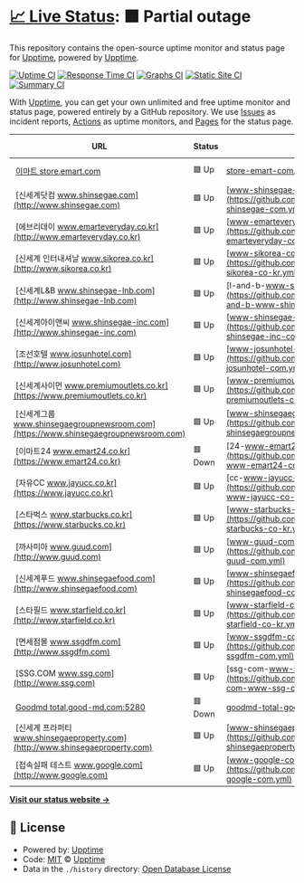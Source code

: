 # [📈 Live Status](https://demo.upptime.js.org): <!--live status--> **🟧 Partial outage**

This repository contains the open-source uptime monitor and status page for [Upptime](https://upptime.js.org), powered by [Upptime](https://github.com/upptime/upptime).

[![Uptime CI](https://github.com/lksjames/monitoring/workflows/Uptime%20CI/badge.svg)](https://github.com/lksjames/monitoring/actions?query=workflow%3A%22Uptime+CI%22)
[![Response Time CI](https://github.com/lksjames/monitoring/workflows/Response%20Time%20CI/badge.svg)](https://github.com/lksjames/monitoring/actions?query=workflow%3A%22Response+Time+CI%22)
[![Graphs CI](https://github.com/lksjames/monitoring/workflows/Graphs%20CI/badge.svg)](https://github.com/lksjames/monitoring/actions?query=workflow%3A%22Graphs+CI%22)
[![Static Site CI](https://github.com/lksjames/monitoring/workflows/Static%20Site%20CI/badge.svg)](https://github.com/lksjames/monitoring/actions?query=workflow%3A%22Static+Site+CI%22)
[![Summary CI](https://github.com/lksjames/monitoring/workflows/Summary%20CI/badge.svg)](https://github.com/lksjames/monitoring/actions?query=workflow%3A%22Summary+CI%22)

With [Upptime](https://upptime.js.org), you can get your own unlimited and free uptime monitor and status page, powered entirely by a GitHub repository. We use [Issues](https://github.com/upptime/upptime/issues) as incident reports, [Actions](https://github.com/lksjames/monitoring/actions) as uptime monitors, and [Pages](https://demo.upptime.js.org) for the status page.

<!--start: status pages-->
<!-- This summary is generated by Upptime (https://github.com/upptime/upptime) -->
<!-- Do not edit this manually, your changes will be overwritten -->
<!-- prettier-ignore -->
| URL | Status | History | Response Time | Uptime |
| --- | ------ | ------- | ------------- | ------ |
| <img alt="" src="https://favicons.githubusercontent.com/store.emart.com" height="13"> [이마트 store.emart.com](https://store.emart.com) | 🟩 Up | [store-emart-com.yml](https://github.com/lksjames/monitoring/commits/HEAD/history/store-emart-com.yml) | <details><summary><img alt="Response time graph" src="./graphs/store-emart-com/response-time-week.png" height="20"> 946ms</summary><br><a href="https://lksjames.github.io/monitoring/history/store-emart-com"><img alt="Response time 1035" src="https://img.shields.io/endpoint?url=https%3A%2F%2Fraw.githubusercontent.com%2Flksjames%2Fmonitoring%2FHEAD%2Fapi%2Fstore-emart-com%2Fresponse-time.json"></a><br><a href="https://lksjames.github.io/monitoring/history/store-emart-com"><img alt="24-hour response time 824" src="https://img.shields.io/endpoint?url=https%3A%2F%2Fraw.githubusercontent.com%2Flksjames%2Fmonitoring%2FHEAD%2Fapi%2Fstore-emart-com%2Fresponse-time-day.json"></a><br><a href="https://lksjames.github.io/monitoring/history/store-emart-com"><img alt="7-day response time 946" src="https://img.shields.io/endpoint?url=https%3A%2F%2Fraw.githubusercontent.com%2Flksjames%2Fmonitoring%2FHEAD%2Fapi%2Fstore-emart-com%2Fresponse-time-week.json"></a><br><a href="https://lksjames.github.io/monitoring/history/store-emart-com"><img alt="30-day response time 1042" src="https://img.shields.io/endpoint?url=https%3A%2F%2Fraw.githubusercontent.com%2Flksjames%2Fmonitoring%2FHEAD%2Fapi%2Fstore-emart-com%2Fresponse-time-month.json"></a><br><a href="https://lksjames.github.io/monitoring/history/store-emart-com"><img alt="1-year response time 1035" src="https://img.shields.io/endpoint?url=https%3A%2F%2Fraw.githubusercontent.com%2Flksjames%2Fmonitoring%2FHEAD%2Fapi%2Fstore-emart-com%2Fresponse-time-year.json"></a></details> | <details><summary><a href="https://lksjames.github.io/monitoring/history/store-emart-com">100.00%</a></summary><a href="https://lksjames.github.io/monitoring/history/store-emart-com"><img alt="All-time uptime 99.97%" src="https://img.shields.io/endpoint?url=https%3A%2F%2Fraw.githubusercontent.com%2Flksjames%2Fmonitoring%2FHEAD%2Fapi%2Fstore-emart-com%2Fuptime.json"></a><br><a href="https://lksjames.github.io/monitoring/history/store-emart-com"><img alt="24-hour uptime 100.00%" src="https://img.shields.io/endpoint?url=https%3A%2F%2Fraw.githubusercontent.com%2Flksjames%2Fmonitoring%2FHEAD%2Fapi%2Fstore-emart-com%2Fuptime-day.json"></a><br><a href="https://lksjames.github.io/monitoring/history/store-emart-com"><img alt="7-day uptime 100.00%" src="https://img.shields.io/endpoint?url=https%3A%2F%2Fraw.githubusercontent.com%2Flksjames%2Fmonitoring%2FHEAD%2Fapi%2Fstore-emart-com%2Fuptime-week.json"></a><br><a href="https://lksjames.github.io/monitoring/history/store-emart-com"><img alt="30-day uptime 100.00%" src="https://img.shields.io/endpoint?url=https%3A%2F%2Fraw.githubusercontent.com%2Flksjames%2Fmonitoring%2FHEAD%2Fapi%2Fstore-emart-com%2Fuptime-month.json"></a><br><a href="https://lksjames.github.io/monitoring/history/store-emart-com"><img alt="1-year uptime 99.97%" src="https://img.shields.io/endpoint?url=https%3A%2F%2Fraw.githubusercontent.com%2Flksjames%2Fmonitoring%2FHEAD%2Fapi%2Fstore-emart-com%2Fuptime-year.json"></a></details>
| <img alt="" src="https://favicons.githubusercontent.com/www.shinsegae.com" height="13"> [신세계닷컴 www.shinsegae.com](http://www.shinsegae.com) | 🟩 Up | [www-shinsegae-com.yml](https://github.com/lksjames/monitoring/commits/HEAD/history/www-shinsegae-com.yml) | <details><summary><img alt="Response time graph" src="./graphs/www-shinsegae-com/response-time-week.png" height="20"> 1121ms</summary><br><a href="https://lksjames.github.io/monitoring/history/www-shinsegae-com"><img alt="Response time 1260" src="https://img.shields.io/endpoint?url=https%3A%2F%2Fraw.githubusercontent.com%2Flksjames%2Fmonitoring%2FHEAD%2Fapi%2Fwww-shinsegae-com%2Fresponse-time.json"></a><br><a href="https://lksjames.github.io/monitoring/history/www-shinsegae-com"><img alt="24-hour response time 926" src="https://img.shields.io/endpoint?url=https%3A%2F%2Fraw.githubusercontent.com%2Flksjames%2Fmonitoring%2FHEAD%2Fapi%2Fwww-shinsegae-com%2Fresponse-time-day.json"></a><br><a href="https://lksjames.github.io/monitoring/history/www-shinsegae-com"><img alt="7-day response time 1121" src="https://img.shields.io/endpoint?url=https%3A%2F%2Fraw.githubusercontent.com%2Flksjames%2Fmonitoring%2FHEAD%2Fapi%2Fwww-shinsegae-com%2Fresponse-time-week.json"></a><br><a href="https://lksjames.github.io/monitoring/history/www-shinsegae-com"><img alt="30-day response time 1237" src="https://img.shields.io/endpoint?url=https%3A%2F%2Fraw.githubusercontent.com%2Flksjames%2Fmonitoring%2FHEAD%2Fapi%2Fwww-shinsegae-com%2Fresponse-time-month.json"></a><br><a href="https://lksjames.github.io/monitoring/history/www-shinsegae-com"><img alt="1-year response time 1260" src="https://img.shields.io/endpoint?url=https%3A%2F%2Fraw.githubusercontent.com%2Flksjames%2Fmonitoring%2FHEAD%2Fapi%2Fwww-shinsegae-com%2Fresponse-time-year.json"></a></details> | <details><summary><a href="https://lksjames.github.io/monitoring/history/www-shinsegae-com">100.00%</a></summary><a href="https://lksjames.github.io/monitoring/history/www-shinsegae-com"><img alt="All-time uptime 100.00%" src="https://img.shields.io/endpoint?url=https%3A%2F%2Fraw.githubusercontent.com%2Flksjames%2Fmonitoring%2FHEAD%2Fapi%2Fwww-shinsegae-com%2Fuptime.json"></a><br><a href="https://lksjames.github.io/monitoring/history/www-shinsegae-com"><img alt="24-hour uptime 100.00%" src="https://img.shields.io/endpoint?url=https%3A%2F%2Fraw.githubusercontent.com%2Flksjames%2Fmonitoring%2FHEAD%2Fapi%2Fwww-shinsegae-com%2Fuptime-day.json"></a><br><a href="https://lksjames.github.io/monitoring/history/www-shinsegae-com"><img alt="7-day uptime 100.00%" src="https://img.shields.io/endpoint?url=https%3A%2F%2Fraw.githubusercontent.com%2Flksjames%2Fmonitoring%2FHEAD%2Fapi%2Fwww-shinsegae-com%2Fuptime-week.json"></a><br><a href="https://lksjames.github.io/monitoring/history/www-shinsegae-com"><img alt="30-day uptime 100.00%" src="https://img.shields.io/endpoint?url=https%3A%2F%2Fraw.githubusercontent.com%2Flksjames%2Fmonitoring%2FHEAD%2Fapi%2Fwww-shinsegae-com%2Fuptime-month.json"></a><br><a href="https://lksjames.github.io/monitoring/history/www-shinsegae-com"><img alt="1-year uptime 100.00%" src="https://img.shields.io/endpoint?url=https%3A%2F%2Fraw.githubusercontent.com%2Flksjames%2Fmonitoring%2FHEAD%2Fapi%2Fwww-shinsegae-com%2Fuptime-year.json"></a></details>
| <img alt="" src="https://favicons.githubusercontent.com/www.emarteveryday.co.kr" height="13"> [에브리데이 www.emarteveryday.co.kr](http://www.emarteveryday.co.kr) | 🟩 Up | [www-emarteveryday-co-kr.yml](https://github.com/lksjames/monitoring/commits/HEAD/history/www-emarteveryday-co-kr.yml) | <details><summary><img alt="Response time graph" src="./graphs/www-emarteveryday-co-kr/response-time-week.png" height="20"> 1235ms</summary><br><a href="https://lksjames.github.io/monitoring/history/www-emarteveryday-co-kr"><img alt="Response time 1373" src="https://img.shields.io/endpoint?url=https%3A%2F%2Fraw.githubusercontent.com%2Flksjames%2Fmonitoring%2FHEAD%2Fapi%2Fwww-emarteveryday-co-kr%2Fresponse-time.json"></a><br><a href="https://lksjames.github.io/monitoring/history/www-emarteveryday-co-kr"><img alt="24-hour response time 930" src="https://img.shields.io/endpoint?url=https%3A%2F%2Fraw.githubusercontent.com%2Flksjames%2Fmonitoring%2FHEAD%2Fapi%2Fwww-emarteveryday-co-kr%2Fresponse-time-day.json"></a><br><a href="https://lksjames.github.io/monitoring/history/www-emarteveryday-co-kr"><img alt="7-day response time 1235" src="https://img.shields.io/endpoint?url=https%3A%2F%2Fraw.githubusercontent.com%2Flksjames%2Fmonitoring%2FHEAD%2Fapi%2Fwww-emarteveryday-co-kr%2Fresponse-time-week.json"></a><br><a href="https://lksjames.github.io/monitoring/history/www-emarteveryday-co-kr"><img alt="30-day response time 1368" src="https://img.shields.io/endpoint?url=https%3A%2F%2Fraw.githubusercontent.com%2Flksjames%2Fmonitoring%2FHEAD%2Fapi%2Fwww-emarteveryday-co-kr%2Fresponse-time-month.json"></a><br><a href="https://lksjames.github.io/monitoring/history/www-emarteveryday-co-kr"><img alt="1-year response time 1373" src="https://img.shields.io/endpoint?url=https%3A%2F%2Fraw.githubusercontent.com%2Flksjames%2Fmonitoring%2FHEAD%2Fapi%2Fwww-emarteveryday-co-kr%2Fresponse-time-year.json"></a></details> | <details><summary><a href="https://lksjames.github.io/monitoring/history/www-emarteveryday-co-kr">100.00%</a></summary><a href="https://lksjames.github.io/monitoring/history/www-emarteveryday-co-kr"><img alt="All-time uptime 100.00%" src="https://img.shields.io/endpoint?url=https%3A%2F%2Fraw.githubusercontent.com%2Flksjames%2Fmonitoring%2FHEAD%2Fapi%2Fwww-emarteveryday-co-kr%2Fuptime.json"></a><br><a href="https://lksjames.github.io/monitoring/history/www-emarteveryday-co-kr"><img alt="24-hour uptime 100.00%" src="https://img.shields.io/endpoint?url=https%3A%2F%2Fraw.githubusercontent.com%2Flksjames%2Fmonitoring%2FHEAD%2Fapi%2Fwww-emarteveryday-co-kr%2Fuptime-day.json"></a><br><a href="https://lksjames.github.io/monitoring/history/www-emarteveryday-co-kr"><img alt="7-day uptime 100.00%" src="https://img.shields.io/endpoint?url=https%3A%2F%2Fraw.githubusercontent.com%2Flksjames%2Fmonitoring%2FHEAD%2Fapi%2Fwww-emarteveryday-co-kr%2Fuptime-week.json"></a><br><a href="https://lksjames.github.io/monitoring/history/www-emarteveryday-co-kr"><img alt="30-day uptime 100.00%" src="https://img.shields.io/endpoint?url=https%3A%2F%2Fraw.githubusercontent.com%2Flksjames%2Fmonitoring%2FHEAD%2Fapi%2Fwww-emarteveryday-co-kr%2Fuptime-month.json"></a><br><a href="https://lksjames.github.io/monitoring/history/www-emarteveryday-co-kr"><img alt="1-year uptime 100.00%" src="https://img.shields.io/endpoint?url=https%3A%2F%2Fraw.githubusercontent.com%2Flksjames%2Fmonitoring%2FHEAD%2Fapi%2Fwww-emarteveryday-co-kr%2Fuptime-year.json"></a></details>
| <img alt="" src="https://favicons.githubusercontent.com/www.sikorea.co.kr" height="13"> [신세계 인터내셔날 www.sikorea.co.kr](http://www.sikorea.co.kr) | 🟩 Up | [www-sikorea-co-kr.yml](https://github.com/lksjames/monitoring/commits/HEAD/history/www-sikorea-co-kr.yml) | <details><summary><img alt="Response time graph" src="./graphs/www-sikorea-co-kr/response-time-week.png" height="20"> 1095ms</summary><br><a href="https://lksjames.github.io/monitoring/history/www-sikorea-co-kr"><img alt="Response time 1182" src="https://img.shields.io/endpoint?url=https%3A%2F%2Fraw.githubusercontent.com%2Flksjames%2Fmonitoring%2FHEAD%2Fapi%2Fwww-sikorea-co-kr%2Fresponse-time.json"></a><br><a href="https://lksjames.github.io/monitoring/history/www-sikorea-co-kr"><img alt="24-hour response time 1039" src="https://img.shields.io/endpoint?url=https%3A%2F%2Fraw.githubusercontent.com%2Flksjames%2Fmonitoring%2FHEAD%2Fapi%2Fwww-sikorea-co-kr%2Fresponse-time-day.json"></a><br><a href="https://lksjames.github.io/monitoring/history/www-sikorea-co-kr"><img alt="7-day response time 1095" src="https://img.shields.io/endpoint?url=https%3A%2F%2Fraw.githubusercontent.com%2Flksjames%2Fmonitoring%2FHEAD%2Fapi%2Fwww-sikorea-co-kr%2Fresponse-time-week.json"></a><br><a href="https://lksjames.github.io/monitoring/history/www-sikorea-co-kr"><img alt="30-day response time 1135" src="https://img.shields.io/endpoint?url=https%3A%2F%2Fraw.githubusercontent.com%2Flksjames%2Fmonitoring%2FHEAD%2Fapi%2Fwww-sikorea-co-kr%2Fresponse-time-month.json"></a><br><a href="https://lksjames.github.io/monitoring/history/www-sikorea-co-kr"><img alt="1-year response time 1182" src="https://img.shields.io/endpoint?url=https%3A%2F%2Fraw.githubusercontent.com%2Flksjames%2Fmonitoring%2FHEAD%2Fapi%2Fwww-sikorea-co-kr%2Fresponse-time-year.json"></a></details> | <details><summary><a href="https://lksjames.github.io/monitoring/history/www-sikorea-co-kr">100.00%</a></summary><a href="https://lksjames.github.io/monitoring/history/www-sikorea-co-kr"><img alt="All-time uptime 100.00%" src="https://img.shields.io/endpoint?url=https%3A%2F%2Fraw.githubusercontent.com%2Flksjames%2Fmonitoring%2FHEAD%2Fapi%2Fwww-sikorea-co-kr%2Fuptime.json"></a><br><a href="https://lksjames.github.io/monitoring/history/www-sikorea-co-kr"><img alt="24-hour uptime 100.00%" src="https://img.shields.io/endpoint?url=https%3A%2F%2Fraw.githubusercontent.com%2Flksjames%2Fmonitoring%2FHEAD%2Fapi%2Fwww-sikorea-co-kr%2Fuptime-day.json"></a><br><a href="https://lksjames.github.io/monitoring/history/www-sikorea-co-kr"><img alt="7-day uptime 100.00%" src="https://img.shields.io/endpoint?url=https%3A%2F%2Fraw.githubusercontent.com%2Flksjames%2Fmonitoring%2FHEAD%2Fapi%2Fwww-sikorea-co-kr%2Fuptime-week.json"></a><br><a href="https://lksjames.github.io/monitoring/history/www-sikorea-co-kr"><img alt="30-day uptime 100.00%" src="https://img.shields.io/endpoint?url=https%3A%2F%2Fraw.githubusercontent.com%2Flksjames%2Fmonitoring%2FHEAD%2Fapi%2Fwww-sikorea-co-kr%2Fuptime-month.json"></a><br><a href="https://lksjames.github.io/monitoring/history/www-sikorea-co-kr"><img alt="1-year uptime 100.00%" src="https://img.shields.io/endpoint?url=https%3A%2F%2Fraw.githubusercontent.com%2Flksjames%2Fmonitoring%2FHEAD%2Fapi%2Fwww-sikorea-co-kr%2Fuptime-year.json"></a></details>
| <img alt="" src="https://favicons.githubusercontent.com/www.shinsegae-lnb.com" height="13"> [신세계L&B www.shinsegae-lnb.com](http://www.shinsegae-lnb.com) | 🟩 Up | [l-and-b-www-shinsegae-lnb-com.yml](https://github.com/lksjames/monitoring/commits/HEAD/history/l-and-b-www-shinsegae-lnb-com.yml) | <details><summary><img alt="Response time graph" src="./graphs/l-and-b-www-shinsegae-lnb-com/response-time-week.png" height="20"> 1157ms</summary><br><a href="https://lksjames.github.io/monitoring/history/l-and-b-www-shinsegae-lnb-com"><img alt="Response time 1223" src="https://img.shields.io/endpoint?url=https%3A%2F%2Fraw.githubusercontent.com%2Flksjames%2Fmonitoring%2FHEAD%2Fapi%2Fl-and-b-www-shinsegae-lnb-com%2Fresponse-time.json"></a><br><a href="https://lksjames.github.io/monitoring/history/l-and-b-www-shinsegae-lnb-com"><img alt="24-hour response time 880" src="https://img.shields.io/endpoint?url=https%3A%2F%2Fraw.githubusercontent.com%2Flksjames%2Fmonitoring%2FHEAD%2Fapi%2Fl-and-b-www-shinsegae-lnb-com%2Fresponse-time-day.json"></a><br><a href="https://lksjames.github.io/monitoring/history/l-and-b-www-shinsegae-lnb-com"><img alt="7-day response time 1157" src="https://img.shields.io/endpoint?url=https%3A%2F%2Fraw.githubusercontent.com%2Flksjames%2Fmonitoring%2FHEAD%2Fapi%2Fl-and-b-www-shinsegae-lnb-com%2Fresponse-time-week.json"></a><br><a href="https://lksjames.github.io/monitoring/history/l-and-b-www-shinsegae-lnb-com"><img alt="30-day response time 1241" src="https://img.shields.io/endpoint?url=https%3A%2F%2Fraw.githubusercontent.com%2Flksjames%2Fmonitoring%2FHEAD%2Fapi%2Fl-and-b-www-shinsegae-lnb-com%2Fresponse-time-month.json"></a><br><a href="https://lksjames.github.io/monitoring/history/l-and-b-www-shinsegae-lnb-com"><img alt="1-year response time 1223" src="https://img.shields.io/endpoint?url=https%3A%2F%2Fraw.githubusercontent.com%2Flksjames%2Fmonitoring%2FHEAD%2Fapi%2Fl-and-b-www-shinsegae-lnb-com%2Fresponse-time-year.json"></a></details> | <details><summary><a href="https://lksjames.github.io/monitoring/history/l-and-b-www-shinsegae-lnb-com">100.00%</a></summary><a href="https://lksjames.github.io/monitoring/history/l-and-b-www-shinsegae-lnb-com"><img alt="All-time uptime 100.00%" src="https://img.shields.io/endpoint?url=https%3A%2F%2Fraw.githubusercontent.com%2Flksjames%2Fmonitoring%2FHEAD%2Fapi%2Fl-and-b-www-shinsegae-lnb-com%2Fuptime.json"></a><br><a href="https://lksjames.github.io/monitoring/history/l-and-b-www-shinsegae-lnb-com"><img alt="24-hour uptime 100.00%" src="https://img.shields.io/endpoint?url=https%3A%2F%2Fraw.githubusercontent.com%2Flksjames%2Fmonitoring%2FHEAD%2Fapi%2Fl-and-b-www-shinsegae-lnb-com%2Fuptime-day.json"></a><br><a href="https://lksjames.github.io/monitoring/history/l-and-b-www-shinsegae-lnb-com"><img alt="7-day uptime 100.00%" src="https://img.shields.io/endpoint?url=https%3A%2F%2Fraw.githubusercontent.com%2Flksjames%2Fmonitoring%2FHEAD%2Fapi%2Fl-and-b-www-shinsegae-lnb-com%2Fuptime-week.json"></a><br><a href="https://lksjames.github.io/monitoring/history/l-and-b-www-shinsegae-lnb-com"><img alt="30-day uptime 100.00%" src="https://img.shields.io/endpoint?url=https%3A%2F%2Fraw.githubusercontent.com%2Flksjames%2Fmonitoring%2FHEAD%2Fapi%2Fl-and-b-www-shinsegae-lnb-com%2Fuptime-month.json"></a><br><a href="https://lksjames.github.io/monitoring/history/l-and-b-www-shinsegae-lnb-com"><img alt="1-year uptime 100.00%" src="https://img.shields.io/endpoint?url=https%3A%2F%2Fraw.githubusercontent.com%2Flksjames%2Fmonitoring%2FHEAD%2Fapi%2Fl-and-b-www-shinsegae-lnb-com%2Fuptime-year.json"></a></details>
| <img alt="" src="https://favicons.githubusercontent.com/www.shinsegae-inc.com" height="13"> [신세계아이앤씨 www.shinsegae-inc.com](http://www.shinsegae-inc.com) | 🟩 Up | [www-shinsegae-inc-com.yml](https://github.com/lksjames/monitoring/commits/HEAD/history/www-shinsegae-inc-com.yml) | <details><summary><img alt="Response time graph" src="./graphs/www-shinsegae-inc-com/response-time-week.png" height="20"> 2646ms</summary><br><a href="https://lksjames.github.io/monitoring/history/www-shinsegae-inc-com"><img alt="Response time 2776" src="https://img.shields.io/endpoint?url=https%3A%2F%2Fraw.githubusercontent.com%2Flksjames%2Fmonitoring%2FHEAD%2Fapi%2Fwww-shinsegae-inc-com%2Fresponse-time.json"></a><br><a href="https://lksjames.github.io/monitoring/history/www-shinsegae-inc-com"><img alt="24-hour response time 2108" src="https://img.shields.io/endpoint?url=https%3A%2F%2Fraw.githubusercontent.com%2Flksjames%2Fmonitoring%2FHEAD%2Fapi%2Fwww-shinsegae-inc-com%2Fresponse-time-day.json"></a><br><a href="https://lksjames.github.io/monitoring/history/www-shinsegae-inc-com"><img alt="7-day response time 2646" src="https://img.shields.io/endpoint?url=https%3A%2F%2Fraw.githubusercontent.com%2Flksjames%2Fmonitoring%2FHEAD%2Fapi%2Fwww-shinsegae-inc-com%2Fresponse-time-week.json"></a><br><a href="https://lksjames.github.io/monitoring/history/www-shinsegae-inc-com"><img alt="30-day response time 2949" src="https://img.shields.io/endpoint?url=https%3A%2F%2Fraw.githubusercontent.com%2Flksjames%2Fmonitoring%2FHEAD%2Fapi%2Fwww-shinsegae-inc-com%2Fresponse-time-month.json"></a><br><a href="https://lksjames.github.io/monitoring/history/www-shinsegae-inc-com"><img alt="1-year response time 2776" src="https://img.shields.io/endpoint?url=https%3A%2F%2Fraw.githubusercontent.com%2Flksjames%2Fmonitoring%2FHEAD%2Fapi%2Fwww-shinsegae-inc-com%2Fresponse-time-year.json"></a></details> | <details><summary><a href="https://lksjames.github.io/monitoring/history/www-shinsegae-inc-com">100.00%</a></summary><a href="https://lksjames.github.io/monitoring/history/www-shinsegae-inc-com"><img alt="All-time uptime 99.93%" src="https://img.shields.io/endpoint?url=https%3A%2F%2Fraw.githubusercontent.com%2Flksjames%2Fmonitoring%2FHEAD%2Fapi%2Fwww-shinsegae-inc-com%2Fuptime.json"></a><br><a href="https://lksjames.github.io/monitoring/history/www-shinsegae-inc-com"><img alt="24-hour uptime 100.00%" src="https://img.shields.io/endpoint?url=https%3A%2F%2Fraw.githubusercontent.com%2Flksjames%2Fmonitoring%2FHEAD%2Fapi%2Fwww-shinsegae-inc-com%2Fuptime-day.json"></a><br><a href="https://lksjames.github.io/monitoring/history/www-shinsegae-inc-com"><img alt="7-day uptime 100.00%" src="https://img.shields.io/endpoint?url=https%3A%2F%2Fraw.githubusercontent.com%2Flksjames%2Fmonitoring%2FHEAD%2Fapi%2Fwww-shinsegae-inc-com%2Fuptime-week.json"></a><br><a href="https://lksjames.github.io/monitoring/history/www-shinsegae-inc-com"><img alt="30-day uptime 100.00%" src="https://img.shields.io/endpoint?url=https%3A%2F%2Fraw.githubusercontent.com%2Flksjames%2Fmonitoring%2FHEAD%2Fapi%2Fwww-shinsegae-inc-com%2Fuptime-month.json"></a><br><a href="https://lksjames.github.io/monitoring/history/www-shinsegae-inc-com"><img alt="1-year uptime 99.93%" src="https://img.shields.io/endpoint?url=https%3A%2F%2Fraw.githubusercontent.com%2Flksjames%2Fmonitoring%2FHEAD%2Fapi%2Fwww-shinsegae-inc-com%2Fuptime-year.json"></a></details>
| <img alt="" src="https://favicons.githubusercontent.com/www.josunhotel.com" height="13"> [조선호텔 www.josunhotel.com](http://www.josunhotel.com) | 🟩 Up | [www-josunhotel-com.yml](https://github.com/lksjames/monitoring/commits/HEAD/history/www-josunhotel-com.yml) | <details><summary><img alt="Response time graph" src="./graphs/www-josunhotel-com/response-time-week.png" height="20"> 2918ms</summary><br><a href="https://lksjames.github.io/monitoring/history/www-josunhotel-com"><img alt="Response time 3550" src="https://img.shields.io/endpoint?url=https%3A%2F%2Fraw.githubusercontent.com%2Flksjames%2Fmonitoring%2FHEAD%2Fapi%2Fwww-josunhotel-com%2Fresponse-time.json"></a><br><a href="https://lksjames.github.io/monitoring/history/www-josunhotel-com"><img alt="24-hour response time 2538" src="https://img.shields.io/endpoint?url=https%3A%2F%2Fraw.githubusercontent.com%2Flksjames%2Fmonitoring%2FHEAD%2Fapi%2Fwww-josunhotel-com%2Fresponse-time-day.json"></a><br><a href="https://lksjames.github.io/monitoring/history/www-josunhotel-com"><img alt="7-day response time 2918" src="https://img.shields.io/endpoint?url=https%3A%2F%2Fraw.githubusercontent.com%2Flksjames%2Fmonitoring%2FHEAD%2Fapi%2Fwww-josunhotel-com%2Fresponse-time-week.json"></a><br><a href="https://lksjames.github.io/monitoring/history/www-josunhotel-com"><img alt="30-day response time 3050" src="https://img.shields.io/endpoint?url=https%3A%2F%2Fraw.githubusercontent.com%2Flksjames%2Fmonitoring%2FHEAD%2Fapi%2Fwww-josunhotel-com%2Fresponse-time-month.json"></a><br><a href="https://lksjames.github.io/monitoring/history/www-josunhotel-com"><img alt="1-year response time 3550" src="https://img.shields.io/endpoint?url=https%3A%2F%2Fraw.githubusercontent.com%2Flksjames%2Fmonitoring%2FHEAD%2Fapi%2Fwww-josunhotel-com%2Fresponse-time-year.json"></a></details> | <details><summary><a href="https://lksjames.github.io/monitoring/history/www-josunhotel-com">100.00%</a></summary><a href="https://lksjames.github.io/monitoring/history/www-josunhotel-com"><img alt="All-time uptime 97.76%" src="https://img.shields.io/endpoint?url=https%3A%2F%2Fraw.githubusercontent.com%2Flksjames%2Fmonitoring%2FHEAD%2Fapi%2Fwww-josunhotel-com%2Fuptime.json"></a><br><a href="https://lksjames.github.io/monitoring/history/www-josunhotel-com"><img alt="24-hour uptime 100.00%" src="https://img.shields.io/endpoint?url=https%3A%2F%2Fraw.githubusercontent.com%2Flksjames%2Fmonitoring%2FHEAD%2Fapi%2Fwww-josunhotel-com%2Fuptime-day.json"></a><br><a href="https://lksjames.github.io/monitoring/history/www-josunhotel-com"><img alt="7-day uptime 100.00%" src="https://img.shields.io/endpoint?url=https%3A%2F%2Fraw.githubusercontent.com%2Flksjames%2Fmonitoring%2FHEAD%2Fapi%2Fwww-josunhotel-com%2Fuptime-week.json"></a><br><a href="https://lksjames.github.io/monitoring/history/www-josunhotel-com"><img alt="30-day uptime 100.00%" src="https://img.shields.io/endpoint?url=https%3A%2F%2Fraw.githubusercontent.com%2Flksjames%2Fmonitoring%2FHEAD%2Fapi%2Fwww-josunhotel-com%2Fuptime-month.json"></a><br><a href="https://lksjames.github.io/monitoring/history/www-josunhotel-com"><img alt="1-year uptime 97.76%" src="https://img.shields.io/endpoint?url=https%3A%2F%2Fraw.githubusercontent.com%2Flksjames%2Fmonitoring%2FHEAD%2Fapi%2Fwww-josunhotel-com%2Fuptime-year.json"></a></details>
| <img alt="" src="https://favicons.githubusercontent.com/www.premiumoutlets.co.kr" height="13"> [신세계사이먼 www.premiumoutlets.co.kr](https://www.premiumoutlets.co.kr) | 🟩 Up | [www-premiumoutlets-co-kr.yml](https://github.com/lksjames/monitoring/commits/HEAD/history/www-premiumoutlets-co-kr.yml) | <details><summary><img alt="Response time graph" src="./graphs/www-premiumoutlets-co-kr/response-time-week.png" height="20"> 1004ms</summary><br><a href="https://lksjames.github.io/monitoring/history/www-premiumoutlets-co-kr"><img alt="Response time 1300" src="https://img.shields.io/endpoint?url=https%3A%2F%2Fraw.githubusercontent.com%2Flksjames%2Fmonitoring%2FHEAD%2Fapi%2Fwww-premiumoutlets-co-kr%2Fresponse-time.json"></a><br><a href="https://lksjames.github.io/monitoring/history/www-premiumoutlets-co-kr"><img alt="24-hour response time 881" src="https://img.shields.io/endpoint?url=https%3A%2F%2Fraw.githubusercontent.com%2Flksjames%2Fmonitoring%2FHEAD%2Fapi%2Fwww-premiumoutlets-co-kr%2Fresponse-time-day.json"></a><br><a href="https://lksjames.github.io/monitoring/history/www-premiumoutlets-co-kr"><img alt="7-day response time 1004" src="https://img.shields.io/endpoint?url=https%3A%2F%2Fraw.githubusercontent.com%2Flksjames%2Fmonitoring%2FHEAD%2Fapi%2Fwww-premiumoutlets-co-kr%2Fresponse-time-week.json"></a><br><a href="https://lksjames.github.io/monitoring/history/www-premiumoutlets-co-kr"><img alt="30-day response time 1162" src="https://img.shields.io/endpoint?url=https%3A%2F%2Fraw.githubusercontent.com%2Flksjames%2Fmonitoring%2FHEAD%2Fapi%2Fwww-premiumoutlets-co-kr%2Fresponse-time-month.json"></a><br><a href="https://lksjames.github.io/monitoring/history/www-premiumoutlets-co-kr"><img alt="1-year response time 1300" src="https://img.shields.io/endpoint?url=https%3A%2F%2Fraw.githubusercontent.com%2Flksjames%2Fmonitoring%2FHEAD%2Fapi%2Fwww-premiumoutlets-co-kr%2Fresponse-time-year.json"></a></details> | <details><summary><a href="https://lksjames.github.io/monitoring/history/www-premiumoutlets-co-kr">100.00%</a></summary><a href="https://lksjames.github.io/monitoring/history/www-premiumoutlets-co-kr"><img alt="All-time uptime 100.00%" src="https://img.shields.io/endpoint?url=https%3A%2F%2Fraw.githubusercontent.com%2Flksjames%2Fmonitoring%2FHEAD%2Fapi%2Fwww-premiumoutlets-co-kr%2Fuptime.json"></a><br><a href="https://lksjames.github.io/monitoring/history/www-premiumoutlets-co-kr"><img alt="24-hour uptime 100.00%" src="https://img.shields.io/endpoint?url=https%3A%2F%2Fraw.githubusercontent.com%2Flksjames%2Fmonitoring%2FHEAD%2Fapi%2Fwww-premiumoutlets-co-kr%2Fuptime-day.json"></a><br><a href="https://lksjames.github.io/monitoring/history/www-premiumoutlets-co-kr"><img alt="7-day uptime 100.00%" src="https://img.shields.io/endpoint?url=https%3A%2F%2Fraw.githubusercontent.com%2Flksjames%2Fmonitoring%2FHEAD%2Fapi%2Fwww-premiumoutlets-co-kr%2Fuptime-week.json"></a><br><a href="https://lksjames.github.io/monitoring/history/www-premiumoutlets-co-kr"><img alt="30-day uptime 100.00%" src="https://img.shields.io/endpoint?url=https%3A%2F%2Fraw.githubusercontent.com%2Flksjames%2Fmonitoring%2FHEAD%2Fapi%2Fwww-premiumoutlets-co-kr%2Fuptime-month.json"></a><br><a href="https://lksjames.github.io/monitoring/history/www-premiumoutlets-co-kr"><img alt="1-year uptime 100.00%" src="https://img.shields.io/endpoint?url=https%3A%2F%2Fraw.githubusercontent.com%2Flksjames%2Fmonitoring%2FHEAD%2Fapi%2Fwww-premiumoutlets-co-kr%2Fuptime-year.json"></a></details>
| <img alt="" src="https://favicons.githubusercontent.com/www.shinsegaegroupnewsroom.com" height="13"> [신세계그룹 www.shinsegaegroupnewsroom.com](https://www.shinsegaegroupnewsroom.com) | 🟩 Up | [www-shinsegaegroupnewsroom-com.yml](https://github.com/lksjames/monitoring/commits/HEAD/history/www-shinsegaegroupnewsroom-com.yml) | <details><summary><img alt="Response time graph" src="./graphs/www-shinsegaegroupnewsroom-com/response-time-week.png" height="20"> 1187ms</summary><br><a href="https://lksjames.github.io/monitoring/history/www-shinsegaegroupnewsroom-com"><img alt="Response time 1363" src="https://img.shields.io/endpoint?url=https%3A%2F%2Fraw.githubusercontent.com%2Flksjames%2Fmonitoring%2FHEAD%2Fapi%2Fwww-shinsegaegroupnewsroom-com%2Fresponse-time.json"></a><br><a href="https://lksjames.github.io/monitoring/history/www-shinsegaegroupnewsroom-com"><img alt="24-hour response time 1043" src="https://img.shields.io/endpoint?url=https%3A%2F%2Fraw.githubusercontent.com%2Flksjames%2Fmonitoring%2FHEAD%2Fapi%2Fwww-shinsegaegroupnewsroom-com%2Fresponse-time-day.json"></a><br><a href="https://lksjames.github.io/monitoring/history/www-shinsegaegroupnewsroom-com"><img alt="7-day response time 1187" src="https://img.shields.io/endpoint?url=https%3A%2F%2Fraw.githubusercontent.com%2Flksjames%2Fmonitoring%2FHEAD%2Fapi%2Fwww-shinsegaegroupnewsroom-com%2Fresponse-time-week.json"></a><br><a href="https://lksjames.github.io/monitoring/history/www-shinsegaegroupnewsroom-com"><img alt="30-day response time 1295" src="https://img.shields.io/endpoint?url=https%3A%2F%2Fraw.githubusercontent.com%2Flksjames%2Fmonitoring%2FHEAD%2Fapi%2Fwww-shinsegaegroupnewsroom-com%2Fresponse-time-month.json"></a><br><a href="https://lksjames.github.io/monitoring/history/www-shinsegaegroupnewsroom-com"><img alt="1-year response time 1363" src="https://img.shields.io/endpoint?url=https%3A%2F%2Fraw.githubusercontent.com%2Flksjames%2Fmonitoring%2FHEAD%2Fapi%2Fwww-shinsegaegroupnewsroom-com%2Fresponse-time-year.json"></a></details> | <details><summary><a href="https://lksjames.github.io/monitoring/history/www-shinsegaegroupnewsroom-com">100.00%</a></summary><a href="https://lksjames.github.io/monitoring/history/www-shinsegaegroupnewsroom-com"><img alt="All-time uptime 100.00%" src="https://img.shields.io/endpoint?url=https%3A%2F%2Fraw.githubusercontent.com%2Flksjames%2Fmonitoring%2FHEAD%2Fapi%2Fwww-shinsegaegroupnewsroom-com%2Fuptime.json"></a><br><a href="https://lksjames.github.io/monitoring/history/www-shinsegaegroupnewsroom-com"><img alt="24-hour uptime 100.00%" src="https://img.shields.io/endpoint?url=https%3A%2F%2Fraw.githubusercontent.com%2Flksjames%2Fmonitoring%2FHEAD%2Fapi%2Fwww-shinsegaegroupnewsroom-com%2Fuptime-day.json"></a><br><a href="https://lksjames.github.io/monitoring/history/www-shinsegaegroupnewsroom-com"><img alt="7-day uptime 100.00%" src="https://img.shields.io/endpoint?url=https%3A%2F%2Fraw.githubusercontent.com%2Flksjames%2Fmonitoring%2FHEAD%2Fapi%2Fwww-shinsegaegroupnewsroom-com%2Fuptime-week.json"></a><br><a href="https://lksjames.github.io/monitoring/history/www-shinsegaegroupnewsroom-com"><img alt="30-day uptime 100.00%" src="https://img.shields.io/endpoint?url=https%3A%2F%2Fraw.githubusercontent.com%2Flksjames%2Fmonitoring%2FHEAD%2Fapi%2Fwww-shinsegaegroupnewsroom-com%2Fuptime-month.json"></a><br><a href="https://lksjames.github.io/monitoring/history/www-shinsegaegroupnewsroom-com"><img alt="1-year uptime 100.00%" src="https://img.shields.io/endpoint?url=https%3A%2F%2Fraw.githubusercontent.com%2Flksjames%2Fmonitoring%2FHEAD%2Fapi%2Fwww-shinsegaegroupnewsroom-com%2Fuptime-year.json"></a></details>
| <img alt="" src="https://favicons.githubusercontent.com/www.emart24.co.kr" height="13"> [이마트24 www.emart24.co.kr](https://www.emart24.co.kr) | 🟥 Down | [24-www-emart24-co-kr.yml](https://github.com/lksjames/monitoring/commits/HEAD/history/24-www-emart24-co-kr.yml) | <details><summary><img alt="Response time graph" src="./graphs/24-www-emart24-co-kr/response-time-week.png" height="20"> 0ms</summary><br><a href="https://lksjames.github.io/monitoring/history/24-www-emart24-co-kr"><img alt="Response time 1738" src="https://img.shields.io/endpoint?url=https%3A%2F%2Fraw.githubusercontent.com%2Flksjames%2Fmonitoring%2FHEAD%2Fapi%2F24-www-emart24-co-kr%2Fresponse-time.json"></a><br><a href="https://lksjames.github.io/monitoring/history/24-www-emart24-co-kr"><img alt="24-hour response time 0" src="https://img.shields.io/endpoint?url=https%3A%2F%2Fraw.githubusercontent.com%2Flksjames%2Fmonitoring%2FHEAD%2Fapi%2F24-www-emart24-co-kr%2Fresponse-time-day.json"></a><br><a href="https://lksjames.github.io/monitoring/history/24-www-emart24-co-kr"><img alt="7-day response time 0" src="https://img.shields.io/endpoint?url=https%3A%2F%2Fraw.githubusercontent.com%2Flksjames%2Fmonitoring%2FHEAD%2Fapi%2F24-www-emart24-co-kr%2Fresponse-time-week.json"></a><br><a href="https://lksjames.github.io/monitoring/history/24-www-emart24-co-kr"><img alt="30-day response time 1816" src="https://img.shields.io/endpoint?url=https%3A%2F%2Fraw.githubusercontent.com%2Flksjames%2Fmonitoring%2FHEAD%2Fapi%2F24-www-emart24-co-kr%2Fresponse-time-month.json"></a><br><a href="https://lksjames.github.io/monitoring/history/24-www-emart24-co-kr"><img alt="1-year response time 1738" src="https://img.shields.io/endpoint?url=https%3A%2F%2Fraw.githubusercontent.com%2Flksjames%2Fmonitoring%2FHEAD%2Fapi%2F24-www-emart24-co-kr%2Fresponse-time-year.json"></a></details> | <details><summary><a href="https://lksjames.github.io/monitoring/history/24-www-emart24-co-kr">0.00%</a></summary><a href="https://lksjames.github.io/monitoring/history/24-www-emart24-co-kr"><img alt="All-time uptime 68.35%" src="https://img.shields.io/endpoint?url=https%3A%2F%2Fraw.githubusercontent.com%2Flksjames%2Fmonitoring%2FHEAD%2Fapi%2F24-www-emart24-co-kr%2Fuptime.json"></a><br><a href="https://lksjames.github.io/monitoring/history/24-www-emart24-co-kr"><img alt="24-hour uptime 0.00%" src="https://img.shields.io/endpoint?url=https%3A%2F%2Fraw.githubusercontent.com%2Flksjames%2Fmonitoring%2FHEAD%2Fapi%2F24-www-emart24-co-kr%2Fuptime-day.json"></a><br><a href="https://lksjames.github.io/monitoring/history/24-www-emart24-co-kr"><img alt="7-day uptime 0.00%" src="https://img.shields.io/endpoint?url=https%3A%2F%2Fraw.githubusercontent.com%2Flksjames%2Fmonitoring%2FHEAD%2Fapi%2F24-www-emart24-co-kr%2Fuptime-week.json"></a><br><a href="https://lksjames.github.io/monitoring/history/24-www-emart24-co-kr"><img alt="30-day uptime 26.57%" src="https://img.shields.io/endpoint?url=https%3A%2F%2Fraw.githubusercontent.com%2Flksjames%2Fmonitoring%2FHEAD%2Fapi%2F24-www-emart24-co-kr%2Fuptime-month.json"></a><br><a href="https://lksjames.github.io/monitoring/history/24-www-emart24-co-kr"><img alt="1-year uptime 68.35%" src="https://img.shields.io/endpoint?url=https%3A%2F%2Fraw.githubusercontent.com%2Flksjames%2Fmonitoring%2FHEAD%2Fapi%2F24-www-emart24-co-kr%2Fuptime-year.json"></a></details>
| <img alt="" src="https://favicons.githubusercontent.com/www.jayucc.co.kr" height="13"> [자유CC www.jayucc.co.kr](https://www.jayucc.co.kr) | 🟩 Up | [cc-www-jayucc-co-kr.yml](https://github.com/lksjames/monitoring/commits/HEAD/history/cc-www-jayucc-co-kr.yml) | <details><summary><img alt="Response time graph" src="./graphs/cc-www-jayucc-co-kr/response-time-week.png" height="20"> 2771ms</summary><br><a href="https://lksjames.github.io/monitoring/history/cc-www-jayucc-co-kr"><img alt="Response time 2953" src="https://img.shields.io/endpoint?url=https%3A%2F%2Fraw.githubusercontent.com%2Flksjames%2Fmonitoring%2FHEAD%2Fapi%2Fcc-www-jayucc-co-kr%2Fresponse-time.json"></a><br><a href="https://lksjames.github.io/monitoring/history/cc-www-jayucc-co-kr"><img alt="24-hour response time 2638" src="https://img.shields.io/endpoint?url=https%3A%2F%2Fraw.githubusercontent.com%2Flksjames%2Fmonitoring%2FHEAD%2Fapi%2Fcc-www-jayucc-co-kr%2Fresponse-time-day.json"></a><br><a href="https://lksjames.github.io/monitoring/history/cc-www-jayucc-co-kr"><img alt="7-day response time 2771" src="https://img.shields.io/endpoint?url=https%3A%2F%2Fraw.githubusercontent.com%2Flksjames%2Fmonitoring%2FHEAD%2Fapi%2Fcc-www-jayucc-co-kr%2Fresponse-time-week.json"></a><br><a href="https://lksjames.github.io/monitoring/history/cc-www-jayucc-co-kr"><img alt="30-day response time 2966" src="https://img.shields.io/endpoint?url=https%3A%2F%2Fraw.githubusercontent.com%2Flksjames%2Fmonitoring%2FHEAD%2Fapi%2Fcc-www-jayucc-co-kr%2Fresponse-time-month.json"></a><br><a href="https://lksjames.github.io/monitoring/history/cc-www-jayucc-co-kr"><img alt="1-year response time 2953" src="https://img.shields.io/endpoint?url=https%3A%2F%2Fraw.githubusercontent.com%2Flksjames%2Fmonitoring%2FHEAD%2Fapi%2Fcc-www-jayucc-co-kr%2Fresponse-time-year.json"></a></details> | <details><summary><a href="https://lksjames.github.io/monitoring/history/cc-www-jayucc-co-kr">100.00%</a></summary><a href="https://lksjames.github.io/monitoring/history/cc-www-jayucc-co-kr"><img alt="All-time uptime 100.00%" src="https://img.shields.io/endpoint?url=https%3A%2F%2Fraw.githubusercontent.com%2Flksjames%2Fmonitoring%2FHEAD%2Fapi%2Fcc-www-jayucc-co-kr%2Fuptime.json"></a><br><a href="https://lksjames.github.io/monitoring/history/cc-www-jayucc-co-kr"><img alt="24-hour uptime 100.00%" src="https://img.shields.io/endpoint?url=https%3A%2F%2Fraw.githubusercontent.com%2Flksjames%2Fmonitoring%2FHEAD%2Fapi%2Fcc-www-jayucc-co-kr%2Fuptime-day.json"></a><br><a href="https://lksjames.github.io/monitoring/history/cc-www-jayucc-co-kr"><img alt="7-day uptime 100.00%" src="https://img.shields.io/endpoint?url=https%3A%2F%2Fraw.githubusercontent.com%2Flksjames%2Fmonitoring%2FHEAD%2Fapi%2Fcc-www-jayucc-co-kr%2Fuptime-week.json"></a><br><a href="https://lksjames.github.io/monitoring/history/cc-www-jayucc-co-kr"><img alt="30-day uptime 100.00%" src="https://img.shields.io/endpoint?url=https%3A%2F%2Fraw.githubusercontent.com%2Flksjames%2Fmonitoring%2FHEAD%2Fapi%2Fcc-www-jayucc-co-kr%2Fuptime-month.json"></a><br><a href="https://lksjames.github.io/monitoring/history/cc-www-jayucc-co-kr"><img alt="1-year uptime 100.00%" src="https://img.shields.io/endpoint?url=https%3A%2F%2Fraw.githubusercontent.com%2Flksjames%2Fmonitoring%2FHEAD%2Fapi%2Fcc-www-jayucc-co-kr%2Fuptime-year.json"></a></details>
| <img alt="" src="https://favicons.githubusercontent.com/www.starbucks.co.kr" height="13"> [스타벅스 www.starbucks.co.kr](https://www.starbucks.co.kr) | 🟩 Up | [www-starbucks-co-kr.yml](https://github.com/lksjames/monitoring/commits/HEAD/history/www-starbucks-co-kr.yml) | <details><summary><img alt="Response time graph" src="./graphs/www-starbucks-co-kr/response-time-week.png" height="20"> 1444ms</summary><br><a href="https://lksjames.github.io/monitoring/history/www-starbucks-co-kr"><img alt="Response time 1631" src="https://img.shields.io/endpoint?url=https%3A%2F%2Fraw.githubusercontent.com%2Flksjames%2Fmonitoring%2FHEAD%2Fapi%2Fwww-starbucks-co-kr%2Fresponse-time.json"></a><br><a href="https://lksjames.github.io/monitoring/history/www-starbucks-co-kr"><img alt="24-hour response time 1154" src="https://img.shields.io/endpoint?url=https%3A%2F%2Fraw.githubusercontent.com%2Flksjames%2Fmonitoring%2FHEAD%2Fapi%2Fwww-starbucks-co-kr%2Fresponse-time-day.json"></a><br><a href="https://lksjames.github.io/monitoring/history/www-starbucks-co-kr"><img alt="7-day response time 1444" src="https://img.shields.io/endpoint?url=https%3A%2F%2Fraw.githubusercontent.com%2Flksjames%2Fmonitoring%2FHEAD%2Fapi%2Fwww-starbucks-co-kr%2Fresponse-time-week.json"></a><br><a href="https://lksjames.github.io/monitoring/history/www-starbucks-co-kr"><img alt="30-day response time 1555" src="https://img.shields.io/endpoint?url=https%3A%2F%2Fraw.githubusercontent.com%2Flksjames%2Fmonitoring%2FHEAD%2Fapi%2Fwww-starbucks-co-kr%2Fresponse-time-month.json"></a><br><a href="https://lksjames.github.io/monitoring/history/www-starbucks-co-kr"><img alt="1-year response time 1631" src="https://img.shields.io/endpoint?url=https%3A%2F%2Fraw.githubusercontent.com%2Flksjames%2Fmonitoring%2FHEAD%2Fapi%2Fwww-starbucks-co-kr%2Fresponse-time-year.json"></a></details> | <details><summary><a href="https://lksjames.github.io/monitoring/history/www-starbucks-co-kr">100.00%</a></summary><a href="https://lksjames.github.io/monitoring/history/www-starbucks-co-kr"><img alt="All-time uptime 99.97%" src="https://img.shields.io/endpoint?url=https%3A%2F%2Fraw.githubusercontent.com%2Flksjames%2Fmonitoring%2FHEAD%2Fapi%2Fwww-starbucks-co-kr%2Fuptime.json"></a><br><a href="https://lksjames.github.io/monitoring/history/www-starbucks-co-kr"><img alt="24-hour uptime 100.00%" src="https://img.shields.io/endpoint?url=https%3A%2F%2Fraw.githubusercontent.com%2Flksjames%2Fmonitoring%2FHEAD%2Fapi%2Fwww-starbucks-co-kr%2Fuptime-day.json"></a><br><a href="https://lksjames.github.io/monitoring/history/www-starbucks-co-kr"><img alt="7-day uptime 100.00%" src="https://img.shields.io/endpoint?url=https%3A%2F%2Fraw.githubusercontent.com%2Flksjames%2Fmonitoring%2FHEAD%2Fapi%2Fwww-starbucks-co-kr%2Fuptime-week.json"></a><br><a href="https://lksjames.github.io/monitoring/history/www-starbucks-co-kr"><img alt="30-day uptime 100.00%" src="https://img.shields.io/endpoint?url=https%3A%2F%2Fraw.githubusercontent.com%2Flksjames%2Fmonitoring%2FHEAD%2Fapi%2Fwww-starbucks-co-kr%2Fuptime-month.json"></a><br><a href="https://lksjames.github.io/monitoring/history/www-starbucks-co-kr"><img alt="1-year uptime 99.97%" src="https://img.shields.io/endpoint?url=https%3A%2F%2Fraw.githubusercontent.com%2Flksjames%2Fmonitoring%2FHEAD%2Fapi%2Fwww-starbucks-co-kr%2Fuptime-year.json"></a></details>
| <img alt="" src="https://favicons.githubusercontent.com/www.guud.com" height="13"> [까사미아 www.guud.com](http://www.guud.com) | 🟩 Up | [www-guud-com.yml](https://github.com/lksjames/monitoring/commits/HEAD/history/www-guud-com.yml) | <details><summary><img alt="Response time graph" src="./graphs/www-guud-com/response-time-week.png" height="20"> 1713ms</summary><br><a href="https://lksjames.github.io/monitoring/history/www-guud-com"><img alt="Response time 1618" src="https://img.shields.io/endpoint?url=https%3A%2F%2Fraw.githubusercontent.com%2Flksjames%2Fmonitoring%2FHEAD%2Fapi%2Fwww-guud-com%2Fresponse-time.json"></a><br><a href="https://lksjames.github.io/monitoring/history/www-guud-com"><img alt="24-hour response time 2099" src="https://img.shields.io/endpoint?url=https%3A%2F%2Fraw.githubusercontent.com%2Flksjames%2Fmonitoring%2FHEAD%2Fapi%2Fwww-guud-com%2Fresponse-time-day.json"></a><br><a href="https://lksjames.github.io/monitoring/history/www-guud-com"><img alt="7-day response time 1713" src="https://img.shields.io/endpoint?url=https%3A%2F%2Fraw.githubusercontent.com%2Flksjames%2Fmonitoring%2FHEAD%2Fapi%2Fwww-guud-com%2Fresponse-time-week.json"></a><br><a href="https://lksjames.github.io/monitoring/history/www-guud-com"><img alt="30-day response time 1677" src="https://img.shields.io/endpoint?url=https%3A%2F%2Fraw.githubusercontent.com%2Flksjames%2Fmonitoring%2FHEAD%2Fapi%2Fwww-guud-com%2Fresponse-time-month.json"></a><br><a href="https://lksjames.github.io/monitoring/history/www-guud-com"><img alt="1-year response time 1618" src="https://img.shields.io/endpoint?url=https%3A%2F%2Fraw.githubusercontent.com%2Flksjames%2Fmonitoring%2FHEAD%2Fapi%2Fwww-guud-com%2Fresponse-time-year.json"></a></details> | <details><summary><a href="https://lksjames.github.io/monitoring/history/www-guud-com">100.00%</a></summary><a href="https://lksjames.github.io/monitoring/history/www-guud-com"><img alt="All-time uptime 100.00%" src="https://img.shields.io/endpoint?url=https%3A%2F%2Fraw.githubusercontent.com%2Flksjames%2Fmonitoring%2FHEAD%2Fapi%2Fwww-guud-com%2Fuptime.json"></a><br><a href="https://lksjames.github.io/monitoring/history/www-guud-com"><img alt="24-hour uptime 100.00%" src="https://img.shields.io/endpoint?url=https%3A%2F%2Fraw.githubusercontent.com%2Flksjames%2Fmonitoring%2FHEAD%2Fapi%2Fwww-guud-com%2Fuptime-day.json"></a><br><a href="https://lksjames.github.io/monitoring/history/www-guud-com"><img alt="7-day uptime 100.00%" src="https://img.shields.io/endpoint?url=https%3A%2F%2Fraw.githubusercontent.com%2Flksjames%2Fmonitoring%2FHEAD%2Fapi%2Fwww-guud-com%2Fuptime-week.json"></a><br><a href="https://lksjames.github.io/monitoring/history/www-guud-com"><img alt="30-day uptime 100.00%" src="https://img.shields.io/endpoint?url=https%3A%2F%2Fraw.githubusercontent.com%2Flksjames%2Fmonitoring%2FHEAD%2Fapi%2Fwww-guud-com%2Fuptime-month.json"></a><br><a href="https://lksjames.github.io/monitoring/history/www-guud-com"><img alt="1-year uptime 100.00%" src="https://img.shields.io/endpoint?url=https%3A%2F%2Fraw.githubusercontent.com%2Flksjames%2Fmonitoring%2FHEAD%2Fapi%2Fwww-guud-com%2Fuptime-year.json"></a></details>
| <img alt="" src="https://favicons.githubusercontent.com/www.shinsegaefood.com" height="13"> [신세계푸드 www.shinsegaefood.com](http://www.shinsegaefood.com) | 🟩 Up | [www-shinsegaefood-com.yml](https://github.com/lksjames/monitoring/commits/HEAD/history/www-shinsegaefood-com.yml) | <details><summary><img alt="Response time graph" src="./graphs/www-shinsegaefood-com/response-time-week.png" height="20"> 1875ms</summary><br><a href="https://lksjames.github.io/monitoring/history/www-shinsegaefood-com"><img alt="Response time 2118" src="https://img.shields.io/endpoint?url=https%3A%2F%2Fraw.githubusercontent.com%2Flksjames%2Fmonitoring%2FHEAD%2Fapi%2Fwww-shinsegaefood-com%2Fresponse-time.json"></a><br><a href="https://lksjames.github.io/monitoring/history/www-shinsegaefood-com"><img alt="24-hour response time 1569" src="https://img.shields.io/endpoint?url=https%3A%2F%2Fraw.githubusercontent.com%2Flksjames%2Fmonitoring%2FHEAD%2Fapi%2Fwww-shinsegaefood-com%2Fresponse-time-day.json"></a><br><a href="https://lksjames.github.io/monitoring/history/www-shinsegaefood-com"><img alt="7-day response time 1875" src="https://img.shields.io/endpoint?url=https%3A%2F%2Fraw.githubusercontent.com%2Flksjames%2Fmonitoring%2FHEAD%2Fapi%2Fwww-shinsegaefood-com%2Fresponse-time-week.json"></a><br><a href="https://lksjames.github.io/monitoring/history/www-shinsegaefood-com"><img alt="30-day response time 2195" src="https://img.shields.io/endpoint?url=https%3A%2F%2Fraw.githubusercontent.com%2Flksjames%2Fmonitoring%2FHEAD%2Fapi%2Fwww-shinsegaefood-com%2Fresponse-time-month.json"></a><br><a href="https://lksjames.github.io/monitoring/history/www-shinsegaefood-com"><img alt="1-year response time 2118" src="https://img.shields.io/endpoint?url=https%3A%2F%2Fraw.githubusercontent.com%2Flksjames%2Fmonitoring%2FHEAD%2Fapi%2Fwww-shinsegaefood-com%2Fresponse-time-year.json"></a></details> | <details><summary><a href="https://lksjames.github.io/monitoring/history/www-shinsegaefood-com">100.00%</a></summary><a href="https://lksjames.github.io/monitoring/history/www-shinsegaefood-com"><img alt="All-time uptime 100.00%" src="https://img.shields.io/endpoint?url=https%3A%2F%2Fraw.githubusercontent.com%2Flksjames%2Fmonitoring%2FHEAD%2Fapi%2Fwww-shinsegaefood-com%2Fuptime.json"></a><br><a href="https://lksjames.github.io/monitoring/history/www-shinsegaefood-com"><img alt="24-hour uptime 100.00%" src="https://img.shields.io/endpoint?url=https%3A%2F%2Fraw.githubusercontent.com%2Flksjames%2Fmonitoring%2FHEAD%2Fapi%2Fwww-shinsegaefood-com%2Fuptime-day.json"></a><br><a href="https://lksjames.github.io/monitoring/history/www-shinsegaefood-com"><img alt="7-day uptime 100.00%" src="https://img.shields.io/endpoint?url=https%3A%2F%2Fraw.githubusercontent.com%2Flksjames%2Fmonitoring%2FHEAD%2Fapi%2Fwww-shinsegaefood-com%2Fuptime-week.json"></a><br><a href="https://lksjames.github.io/monitoring/history/www-shinsegaefood-com"><img alt="30-day uptime 100.00%" src="https://img.shields.io/endpoint?url=https%3A%2F%2Fraw.githubusercontent.com%2Flksjames%2Fmonitoring%2FHEAD%2Fapi%2Fwww-shinsegaefood-com%2Fuptime-month.json"></a><br><a href="https://lksjames.github.io/monitoring/history/www-shinsegaefood-com"><img alt="1-year uptime 100.00%" src="https://img.shields.io/endpoint?url=https%3A%2F%2Fraw.githubusercontent.com%2Flksjames%2Fmonitoring%2FHEAD%2Fapi%2Fwww-shinsegaefood-com%2Fuptime-year.json"></a></details>
| <img alt="" src="https://favicons.githubusercontent.com/www.starfield.co.kr" height="13"> [스타필드 www.starfield.co.kr](http://www.starfield.co.kr) | 🟩 Up | [www-starfield-co-kr.yml](https://github.com/lksjames/monitoring/commits/HEAD/history/www-starfield-co-kr.yml) | <details><summary><img alt="Response time graph" src="./graphs/www-starfield-co-kr/response-time-week.png" height="20"> 1645ms</summary><br><a href="https://lksjames.github.io/monitoring/history/www-starfield-co-kr"><img alt="Response time 1807" src="https://img.shields.io/endpoint?url=https%3A%2F%2Fraw.githubusercontent.com%2Flksjames%2Fmonitoring%2FHEAD%2Fapi%2Fwww-starfield-co-kr%2Fresponse-time.json"></a><br><a href="https://lksjames.github.io/monitoring/history/www-starfield-co-kr"><img alt="24-hour response time 1490" src="https://img.shields.io/endpoint?url=https%3A%2F%2Fraw.githubusercontent.com%2Flksjames%2Fmonitoring%2FHEAD%2Fapi%2Fwww-starfield-co-kr%2Fresponse-time-day.json"></a><br><a href="https://lksjames.github.io/monitoring/history/www-starfield-co-kr"><img alt="7-day response time 1645" src="https://img.shields.io/endpoint?url=https%3A%2F%2Fraw.githubusercontent.com%2Flksjames%2Fmonitoring%2FHEAD%2Fapi%2Fwww-starfield-co-kr%2Fresponse-time-week.json"></a><br><a href="https://lksjames.github.io/monitoring/history/www-starfield-co-kr"><img alt="30-day response time 1764" src="https://img.shields.io/endpoint?url=https%3A%2F%2Fraw.githubusercontent.com%2Flksjames%2Fmonitoring%2FHEAD%2Fapi%2Fwww-starfield-co-kr%2Fresponse-time-month.json"></a><br><a href="https://lksjames.github.io/monitoring/history/www-starfield-co-kr"><img alt="1-year response time 1807" src="https://img.shields.io/endpoint?url=https%3A%2F%2Fraw.githubusercontent.com%2Flksjames%2Fmonitoring%2FHEAD%2Fapi%2Fwww-starfield-co-kr%2Fresponse-time-year.json"></a></details> | <details><summary><a href="https://lksjames.github.io/monitoring/history/www-starfield-co-kr">100.00%</a></summary><a href="https://lksjames.github.io/monitoring/history/www-starfield-co-kr"><img alt="All-time uptime 100.00%" src="https://img.shields.io/endpoint?url=https%3A%2F%2Fraw.githubusercontent.com%2Flksjames%2Fmonitoring%2FHEAD%2Fapi%2Fwww-starfield-co-kr%2Fuptime.json"></a><br><a href="https://lksjames.github.io/monitoring/history/www-starfield-co-kr"><img alt="24-hour uptime 100.00%" src="https://img.shields.io/endpoint?url=https%3A%2F%2Fraw.githubusercontent.com%2Flksjames%2Fmonitoring%2FHEAD%2Fapi%2Fwww-starfield-co-kr%2Fuptime-day.json"></a><br><a href="https://lksjames.github.io/monitoring/history/www-starfield-co-kr"><img alt="7-day uptime 100.00%" src="https://img.shields.io/endpoint?url=https%3A%2F%2Fraw.githubusercontent.com%2Flksjames%2Fmonitoring%2FHEAD%2Fapi%2Fwww-starfield-co-kr%2Fuptime-week.json"></a><br><a href="https://lksjames.github.io/monitoring/history/www-starfield-co-kr"><img alt="30-day uptime 100.00%" src="https://img.shields.io/endpoint?url=https%3A%2F%2Fraw.githubusercontent.com%2Flksjames%2Fmonitoring%2FHEAD%2Fapi%2Fwww-starfield-co-kr%2Fuptime-month.json"></a><br><a href="https://lksjames.github.io/monitoring/history/www-starfield-co-kr"><img alt="1-year uptime 100.00%" src="https://img.shields.io/endpoint?url=https%3A%2F%2Fraw.githubusercontent.com%2Flksjames%2Fmonitoring%2FHEAD%2Fapi%2Fwww-starfield-co-kr%2Fuptime-year.json"></a></details>
| <img alt="" src="https://favicons.githubusercontent.com/www.ssgdfm.com" height="13"> [면세점몰 www.ssgdfm.com](http://www.ssgdfm.com) | 🟩 Up | [www-ssgdfm-com.yml](https://github.com/lksjames/monitoring/commits/HEAD/history/www-ssgdfm-com.yml) | <details><summary><img alt="Response time graph" src="./graphs/www-ssgdfm-com/response-time-week.png" height="20"> 1656ms</summary><br><a href="https://lksjames.github.io/monitoring/history/www-ssgdfm-com"><img alt="Response time 1981" src="https://img.shields.io/endpoint?url=https%3A%2F%2Fraw.githubusercontent.com%2Flksjames%2Fmonitoring%2FHEAD%2Fapi%2Fwww-ssgdfm-com%2Fresponse-time.json"></a><br><a href="https://lksjames.github.io/monitoring/history/www-ssgdfm-com"><img alt="24-hour response time 1578" src="https://img.shields.io/endpoint?url=https%3A%2F%2Fraw.githubusercontent.com%2Flksjames%2Fmonitoring%2FHEAD%2Fapi%2Fwww-ssgdfm-com%2Fresponse-time-day.json"></a><br><a href="https://lksjames.github.io/monitoring/history/www-ssgdfm-com"><img alt="7-day response time 1656" src="https://img.shields.io/endpoint?url=https%3A%2F%2Fraw.githubusercontent.com%2Flksjames%2Fmonitoring%2FHEAD%2Fapi%2Fwww-ssgdfm-com%2Fresponse-time-week.json"></a><br><a href="https://lksjames.github.io/monitoring/history/www-ssgdfm-com"><img alt="30-day response time 1821" src="https://img.shields.io/endpoint?url=https%3A%2F%2Fraw.githubusercontent.com%2Flksjames%2Fmonitoring%2FHEAD%2Fapi%2Fwww-ssgdfm-com%2Fresponse-time-month.json"></a><br><a href="https://lksjames.github.io/monitoring/history/www-ssgdfm-com"><img alt="1-year response time 1981" src="https://img.shields.io/endpoint?url=https%3A%2F%2Fraw.githubusercontent.com%2Flksjames%2Fmonitoring%2FHEAD%2Fapi%2Fwww-ssgdfm-com%2Fresponse-time-year.json"></a></details> | <details><summary><a href="https://lksjames.github.io/monitoring/history/www-ssgdfm-com">100.00%</a></summary><a href="https://lksjames.github.io/monitoring/history/www-ssgdfm-com"><img alt="All-time uptime 100.00%" src="https://img.shields.io/endpoint?url=https%3A%2F%2Fraw.githubusercontent.com%2Flksjames%2Fmonitoring%2FHEAD%2Fapi%2Fwww-ssgdfm-com%2Fuptime.json"></a><br><a href="https://lksjames.github.io/monitoring/history/www-ssgdfm-com"><img alt="24-hour uptime 100.00%" src="https://img.shields.io/endpoint?url=https%3A%2F%2Fraw.githubusercontent.com%2Flksjames%2Fmonitoring%2FHEAD%2Fapi%2Fwww-ssgdfm-com%2Fuptime-day.json"></a><br><a href="https://lksjames.github.io/monitoring/history/www-ssgdfm-com"><img alt="7-day uptime 100.00%" src="https://img.shields.io/endpoint?url=https%3A%2F%2Fraw.githubusercontent.com%2Flksjames%2Fmonitoring%2FHEAD%2Fapi%2Fwww-ssgdfm-com%2Fuptime-week.json"></a><br><a href="https://lksjames.github.io/monitoring/history/www-ssgdfm-com"><img alt="30-day uptime 100.00%" src="https://img.shields.io/endpoint?url=https%3A%2F%2Fraw.githubusercontent.com%2Flksjames%2Fmonitoring%2FHEAD%2Fapi%2Fwww-ssgdfm-com%2Fuptime-month.json"></a><br><a href="https://lksjames.github.io/monitoring/history/www-ssgdfm-com"><img alt="1-year uptime 100.00%" src="https://img.shields.io/endpoint?url=https%3A%2F%2Fraw.githubusercontent.com%2Flksjames%2Fmonitoring%2FHEAD%2Fapi%2Fwww-ssgdfm-com%2Fuptime-year.json"></a></details>
| <img alt="" src="https://favicons.githubusercontent.com/www.ssg.com" height="13"> [SSG.COM www.ssg.com](http://www.ssg.com) | 🟩 Up | [ssg-com-www-ssg-com.yml](https://github.com/lksjames/monitoring/commits/HEAD/history/ssg-com-www-ssg-com.yml) | <details><summary><img alt="Response time graph" src="./graphs/ssg-com-www-ssg-com/response-time-week.png" height="20"> 3434ms</summary><br><a href="https://lksjames.github.io/monitoring/history/ssg-com-www-ssg-com"><img alt="Response time 3343" src="https://img.shields.io/endpoint?url=https%3A%2F%2Fraw.githubusercontent.com%2Flksjames%2Fmonitoring%2FHEAD%2Fapi%2Fssg-com-www-ssg-com%2Fresponse-time.json"></a><br><a href="https://lksjames.github.io/monitoring/history/ssg-com-www-ssg-com"><img alt="24-hour response time 3669" src="https://img.shields.io/endpoint?url=https%3A%2F%2Fraw.githubusercontent.com%2Flksjames%2Fmonitoring%2FHEAD%2Fapi%2Fssg-com-www-ssg-com%2Fresponse-time-day.json"></a><br><a href="https://lksjames.github.io/monitoring/history/ssg-com-www-ssg-com"><img alt="7-day response time 3434" src="https://img.shields.io/endpoint?url=https%3A%2F%2Fraw.githubusercontent.com%2Flksjames%2Fmonitoring%2FHEAD%2Fapi%2Fssg-com-www-ssg-com%2Fresponse-time-week.json"></a><br><a href="https://lksjames.github.io/monitoring/history/ssg-com-www-ssg-com"><img alt="30-day response time 3526" src="https://img.shields.io/endpoint?url=https%3A%2F%2Fraw.githubusercontent.com%2Flksjames%2Fmonitoring%2FHEAD%2Fapi%2Fssg-com-www-ssg-com%2Fresponse-time-month.json"></a><br><a href="https://lksjames.github.io/monitoring/history/ssg-com-www-ssg-com"><img alt="1-year response time 3343" src="https://img.shields.io/endpoint?url=https%3A%2F%2Fraw.githubusercontent.com%2Flksjames%2Fmonitoring%2FHEAD%2Fapi%2Fssg-com-www-ssg-com%2Fresponse-time-year.json"></a></details> | <details><summary><a href="https://lksjames.github.io/monitoring/history/ssg-com-www-ssg-com">100.00%</a></summary><a href="https://lksjames.github.io/monitoring/history/ssg-com-www-ssg-com"><img alt="All-time uptime 100.00%" src="https://img.shields.io/endpoint?url=https%3A%2F%2Fraw.githubusercontent.com%2Flksjames%2Fmonitoring%2FHEAD%2Fapi%2Fssg-com-www-ssg-com%2Fuptime.json"></a><br><a href="https://lksjames.github.io/monitoring/history/ssg-com-www-ssg-com"><img alt="24-hour uptime 100.00%" src="https://img.shields.io/endpoint?url=https%3A%2F%2Fraw.githubusercontent.com%2Flksjames%2Fmonitoring%2FHEAD%2Fapi%2Fssg-com-www-ssg-com%2Fuptime-day.json"></a><br><a href="https://lksjames.github.io/monitoring/history/ssg-com-www-ssg-com"><img alt="7-day uptime 100.00%" src="https://img.shields.io/endpoint?url=https%3A%2F%2Fraw.githubusercontent.com%2Flksjames%2Fmonitoring%2FHEAD%2Fapi%2Fssg-com-www-ssg-com%2Fuptime-week.json"></a><br><a href="https://lksjames.github.io/monitoring/history/ssg-com-www-ssg-com"><img alt="30-day uptime 100.00%" src="https://img.shields.io/endpoint?url=https%3A%2F%2Fraw.githubusercontent.com%2Flksjames%2Fmonitoring%2FHEAD%2Fapi%2Fssg-com-www-ssg-com%2Fuptime-month.json"></a><br><a href="https://lksjames.github.io/monitoring/history/ssg-com-www-ssg-com"><img alt="1-year uptime 100.00%" src="https://img.shields.io/endpoint?url=https%3A%2F%2Fraw.githubusercontent.com%2Flksjames%2Fmonitoring%2FHEAD%2Fapi%2Fssg-com-www-ssg-com%2Fuptime-year.json"></a></details>
| <img alt="" src="https://favicons.githubusercontent.com/total.good-md.com" height="13"> [Goodmd total.good-md.com:5280](https://total.good-md.com:5280) | 🟥 Down | [goodmd-total-good-md-com-5280.yml](https://github.com/lksjames/monitoring/commits/HEAD/history/goodmd-total-good-md-com-5280.yml) | <details><summary><img alt="Response time graph" src="./graphs/goodmd-total-good-md-com-5280/response-time-week.png" height="20"> 1048ms</summary><br><a href="https://lksjames.github.io/monitoring/history/goodmd-total-good-md-com-5280"><img alt="Response time 1082" src="https://img.shields.io/endpoint?url=https%3A%2F%2Fraw.githubusercontent.com%2Flksjames%2Fmonitoring%2FHEAD%2Fapi%2Fgoodmd-total-good-md-com-5280%2Fresponse-time.json"></a><br><a href="https://lksjames.github.io/monitoring/history/goodmd-total-good-md-com-5280"><img alt="24-hour response time 1222" src="https://img.shields.io/endpoint?url=https%3A%2F%2Fraw.githubusercontent.com%2Flksjames%2Fmonitoring%2FHEAD%2Fapi%2Fgoodmd-total-good-md-com-5280%2Fresponse-time-day.json"></a><br><a href="https://lksjames.github.io/monitoring/history/goodmd-total-good-md-com-5280"><img alt="7-day response time 1048" src="https://img.shields.io/endpoint?url=https%3A%2F%2Fraw.githubusercontent.com%2Flksjames%2Fmonitoring%2FHEAD%2Fapi%2Fgoodmd-total-good-md-com-5280%2Fresponse-time-week.json"></a><br><a href="https://lksjames.github.io/monitoring/history/goodmd-total-good-md-com-5280"><img alt="30-day response time 1130" src="https://img.shields.io/endpoint?url=https%3A%2F%2Fraw.githubusercontent.com%2Flksjames%2Fmonitoring%2FHEAD%2Fapi%2Fgoodmd-total-good-md-com-5280%2Fresponse-time-month.json"></a><br><a href="https://lksjames.github.io/monitoring/history/goodmd-total-good-md-com-5280"><img alt="1-year response time 1082" src="https://img.shields.io/endpoint?url=https%3A%2F%2Fraw.githubusercontent.com%2Flksjames%2Fmonitoring%2FHEAD%2Fapi%2Fgoodmd-total-good-md-com-5280%2Fresponse-time-year.json"></a></details> | <details><summary><a href="https://lksjames.github.io/monitoring/history/goodmd-total-good-md-com-5280">88.91%</a></summary><a href="https://lksjames.github.io/monitoring/history/goodmd-total-good-md-com-5280"><img alt="All-time uptime 89.44%" src="https://img.shields.io/endpoint?url=https%3A%2F%2Fraw.githubusercontent.com%2Flksjames%2Fmonitoring%2FHEAD%2Fapi%2Fgoodmd-total-good-md-com-5280%2Fuptime.json"></a><br><a href="https://lksjames.github.io/monitoring/history/goodmd-total-good-md-com-5280"><img alt="24-hour uptime 88.69%" src="https://img.shields.io/endpoint?url=https%3A%2F%2Fraw.githubusercontent.com%2Flksjames%2Fmonitoring%2FHEAD%2Fapi%2Fgoodmd-total-good-md-com-5280%2Fuptime-day.json"></a><br><a href="https://lksjames.github.io/monitoring/history/goodmd-total-good-md-com-5280"><img alt="7-day uptime 88.91%" src="https://img.shields.io/endpoint?url=https%3A%2F%2Fraw.githubusercontent.com%2Flksjames%2Fmonitoring%2FHEAD%2Fapi%2Fgoodmd-total-good-md-com-5280%2Fuptime-week.json"></a><br><a href="https://lksjames.github.io/monitoring/history/goodmd-total-good-md-com-5280"><img alt="30-day uptime 89.04%" src="https://img.shields.io/endpoint?url=https%3A%2F%2Fraw.githubusercontent.com%2Flksjames%2Fmonitoring%2FHEAD%2Fapi%2Fgoodmd-total-good-md-com-5280%2Fuptime-month.json"></a><br><a href="https://lksjames.github.io/monitoring/history/goodmd-total-good-md-com-5280"><img alt="1-year uptime 89.44%" src="https://img.shields.io/endpoint?url=https%3A%2F%2Fraw.githubusercontent.com%2Flksjames%2Fmonitoring%2FHEAD%2Fapi%2Fgoodmd-total-good-md-com-5280%2Fuptime-year.json"></a></details>
| <img alt="" src="https://favicons.githubusercontent.com/www.shinsegaeproperty.com" height="13"> [신세계 프라퍼티 www.shinsegaeproperty.com](http://www.shinsegaeproperty.com) | 🟩 Up | [www-shinsegaeproperty-com.yml](https://github.com/lksjames/monitoring/commits/HEAD/history/www-shinsegaeproperty-com.yml) | <details><summary><img alt="Response time graph" src="./graphs/www-shinsegaeproperty-com/response-time-week.png" height="20"> 553ms</summary><br><a href="https://lksjames.github.io/monitoring/history/www-shinsegaeproperty-com"><img alt="Response time 616" src="https://img.shields.io/endpoint?url=https%3A%2F%2Fraw.githubusercontent.com%2Flksjames%2Fmonitoring%2FHEAD%2Fapi%2Fwww-shinsegaeproperty-com%2Fresponse-time.json"></a><br><a href="https://lksjames.github.io/monitoring/history/www-shinsegaeproperty-com"><img alt="24-hour response time 502" src="https://img.shields.io/endpoint?url=https%3A%2F%2Fraw.githubusercontent.com%2Flksjames%2Fmonitoring%2FHEAD%2Fapi%2Fwww-shinsegaeproperty-com%2Fresponse-time-day.json"></a><br><a href="https://lksjames.github.io/monitoring/history/www-shinsegaeproperty-com"><img alt="7-day response time 553" src="https://img.shields.io/endpoint?url=https%3A%2F%2Fraw.githubusercontent.com%2Flksjames%2Fmonitoring%2FHEAD%2Fapi%2Fwww-shinsegaeproperty-com%2Fresponse-time-week.json"></a><br><a href="https://lksjames.github.io/monitoring/history/www-shinsegaeproperty-com"><img alt="30-day response time 607" src="https://img.shields.io/endpoint?url=https%3A%2F%2Fraw.githubusercontent.com%2Flksjames%2Fmonitoring%2FHEAD%2Fapi%2Fwww-shinsegaeproperty-com%2Fresponse-time-month.json"></a><br><a href="https://lksjames.github.io/monitoring/history/www-shinsegaeproperty-com"><img alt="1-year response time 616" src="https://img.shields.io/endpoint?url=https%3A%2F%2Fraw.githubusercontent.com%2Flksjames%2Fmonitoring%2FHEAD%2Fapi%2Fwww-shinsegaeproperty-com%2Fresponse-time-year.json"></a></details> | <details><summary><a href="https://lksjames.github.io/monitoring/history/www-shinsegaeproperty-com">100.00%</a></summary><a href="https://lksjames.github.io/monitoring/history/www-shinsegaeproperty-com"><img alt="All-time uptime 100.00%" src="https://img.shields.io/endpoint?url=https%3A%2F%2Fraw.githubusercontent.com%2Flksjames%2Fmonitoring%2FHEAD%2Fapi%2Fwww-shinsegaeproperty-com%2Fuptime.json"></a><br><a href="https://lksjames.github.io/monitoring/history/www-shinsegaeproperty-com"><img alt="24-hour uptime 100.00%" src="https://img.shields.io/endpoint?url=https%3A%2F%2Fraw.githubusercontent.com%2Flksjames%2Fmonitoring%2FHEAD%2Fapi%2Fwww-shinsegaeproperty-com%2Fuptime-day.json"></a><br><a href="https://lksjames.github.io/monitoring/history/www-shinsegaeproperty-com"><img alt="7-day uptime 100.00%" src="https://img.shields.io/endpoint?url=https%3A%2F%2Fraw.githubusercontent.com%2Flksjames%2Fmonitoring%2FHEAD%2Fapi%2Fwww-shinsegaeproperty-com%2Fuptime-week.json"></a><br><a href="https://lksjames.github.io/monitoring/history/www-shinsegaeproperty-com"><img alt="30-day uptime 100.00%" src="https://img.shields.io/endpoint?url=https%3A%2F%2Fraw.githubusercontent.com%2Flksjames%2Fmonitoring%2FHEAD%2Fapi%2Fwww-shinsegaeproperty-com%2Fuptime-month.json"></a><br><a href="https://lksjames.github.io/monitoring/history/www-shinsegaeproperty-com"><img alt="1-year uptime 100.00%" src="https://img.shields.io/endpoint?url=https%3A%2F%2Fraw.githubusercontent.com%2Flksjames%2Fmonitoring%2FHEAD%2Fapi%2Fwww-shinsegaeproperty-com%2Fuptime-year.json"></a></details>
| <img alt="" src="https://favicons.githubusercontent.com/www.google.com" height="13"> [접속실패 테스트 www.google.com](http://www.google.com) | 🟩 Up | [www-google-com.yml](https://github.com/lksjames/monitoring/commits/HEAD/history/www-google-com.yml) | <details><summary><img alt="Response time graph" src="./graphs/www-google-com/response-time-week.png" height="20"> 67ms</summary><br><a href="https://lksjames.github.io/monitoring/history/www-google-com"><img alt="Response time 93" src="https://img.shields.io/endpoint?url=https%3A%2F%2Fraw.githubusercontent.com%2Flksjames%2Fmonitoring%2FHEAD%2Fapi%2Fwww-google-com%2Fresponse-time.json"></a><br><a href="https://lksjames.github.io/monitoring/history/www-google-com"><img alt="24-hour response time 66" src="https://img.shields.io/endpoint?url=https%3A%2F%2Fraw.githubusercontent.com%2Flksjames%2Fmonitoring%2FHEAD%2Fapi%2Fwww-google-com%2Fresponse-time-day.json"></a><br><a href="https://lksjames.github.io/monitoring/history/www-google-com"><img alt="7-day response time 67" src="https://img.shields.io/endpoint?url=https%3A%2F%2Fraw.githubusercontent.com%2Flksjames%2Fmonitoring%2FHEAD%2Fapi%2Fwww-google-com%2Fresponse-time-week.json"></a><br><a href="https://lksjames.github.io/monitoring/history/www-google-com"><img alt="30-day response time 74" src="https://img.shields.io/endpoint?url=https%3A%2F%2Fraw.githubusercontent.com%2Flksjames%2Fmonitoring%2FHEAD%2Fapi%2Fwww-google-com%2Fresponse-time-month.json"></a><br><a href="https://lksjames.github.io/monitoring/history/www-google-com"><img alt="1-year response time 93" src="https://img.shields.io/endpoint?url=https%3A%2F%2Fraw.githubusercontent.com%2Flksjames%2Fmonitoring%2FHEAD%2Fapi%2Fwww-google-com%2Fresponse-time-year.json"></a></details> | <details><summary><a href="https://lksjames.github.io/monitoring/history/www-google-com">100.00%</a></summary><a href="https://lksjames.github.io/monitoring/history/www-google-com"><img alt="All-time uptime 100.00%" src="https://img.shields.io/endpoint?url=https%3A%2F%2Fraw.githubusercontent.com%2Flksjames%2Fmonitoring%2FHEAD%2Fapi%2Fwww-google-com%2Fuptime.json"></a><br><a href="https://lksjames.github.io/monitoring/history/www-google-com"><img alt="24-hour uptime 100.00%" src="https://img.shields.io/endpoint?url=https%3A%2F%2Fraw.githubusercontent.com%2Flksjames%2Fmonitoring%2FHEAD%2Fapi%2Fwww-google-com%2Fuptime-day.json"></a><br><a href="https://lksjames.github.io/monitoring/history/www-google-com"><img alt="7-day uptime 100.00%" src="https://img.shields.io/endpoint?url=https%3A%2F%2Fraw.githubusercontent.com%2Flksjames%2Fmonitoring%2FHEAD%2Fapi%2Fwww-google-com%2Fuptime-week.json"></a><br><a href="https://lksjames.github.io/monitoring/history/www-google-com"><img alt="30-day uptime 100.00%" src="https://img.shields.io/endpoint?url=https%3A%2F%2Fraw.githubusercontent.com%2Flksjames%2Fmonitoring%2FHEAD%2Fapi%2Fwww-google-com%2Fuptime-month.json"></a><br><a href="https://lksjames.github.io/monitoring/history/www-google-com"><img alt="1-year uptime 100.00%" src="https://img.shields.io/endpoint?url=https%3A%2F%2Fraw.githubusercontent.com%2Flksjames%2Fmonitoring%2FHEAD%2Fapi%2Fwww-google-com%2Fuptime-year.json"></a></details>

<!--end: status pages-->

[**Visit our status website →**](https://demo.upptime.js.org)

## 📄 License

- Powered by: [Upptime](https://github.com/upptime/upptime)
- Code: [MIT](./LICENSE) © [Upptime](https://upptime.js.org)
- Data in the `./history` directory: [Open Database License](https://opendatacommons.org/licenses/odbl/1-0/)
